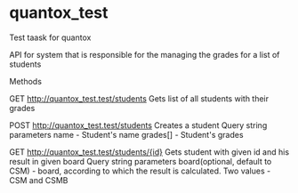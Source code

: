 # quantox_test
Test taask for quantox

API for system that is responsible for the managing the grades for a list of students

Methods

GET http://quantox_test.test/students
Gets list of all students with their grades

POST http://quantox_test.test/students
Creates a student
Query string parameters
name - Student's name
grades[] - Student's grades

GET http://quantox_test.test/students/{id}
Gets student with given id and his result in given board
Query string parameters
board(optional, default to CSM) - board, according to which the result is calculated. Two values - CSM and CSMB


